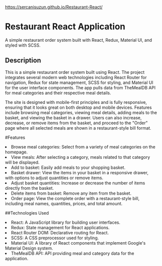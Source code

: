 https://sercanisuzun.github.io/Restaurant-React/

# Restaurant React Application
A simple restaurant order system built with React, Redux, Material UI, and styled with SCSS.

## Description
This is a simple restaurant order system built using React. The project integrates several modern web technologies including React Router for navigation, Redux for state management, SCSS for styling, and Material UI for the user interface components. The app pulls data from TheMealDB API for meal categories and their respective meal details.

The site is designed with mobile-first principles and is fully responsive, ensuring that it looks great on both desktop and mobile devices. Features include browsing meal categories, viewing meal details, adding meals to the basket, and viewing the basket in a drawer. Users can also increase, decrease, or remove items from the basket, and proceed to the "Order" page where all selected meals are shown in a restaurant-style bill format.

#Features
<li>Browse meal categories: Select from a variety of meal categories on the homepage.
<li>View meals: After selecting a category, meals related to that category will be displayed.
<li>Add to basket: Easily add meals to your shopping basket.
<li>Basket drawer: View the items in your basket in a responsive drawer, with options to adjust quantities or remove items.
<li>Adjust basket quantities: Increase or decrease the number of items directly from the basket.
<li>Delete items from basket: Remove any item from the basket.
<li>Order page: View the complete order with a restaurant-style bill, including meal names, quantities, prices, and total amount.

##Technologies Used
<li>React: A JavaScript library for building user interfaces.
<li>Redux: State management for React applications.
<li>React Router DOM: Declarative routing for React.
<li>SCSS: A CSS preprocessor used for styling.
<li>Material UI: A library of React components that implement Google's Material Design system.
<li>TheMealDB API: API providing meal and category data for the application.
